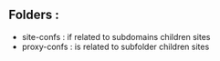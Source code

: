 ## Folders : 
* site-confs : if related to subdomains children sites
* proxy-confs : is related to subfolder children sites